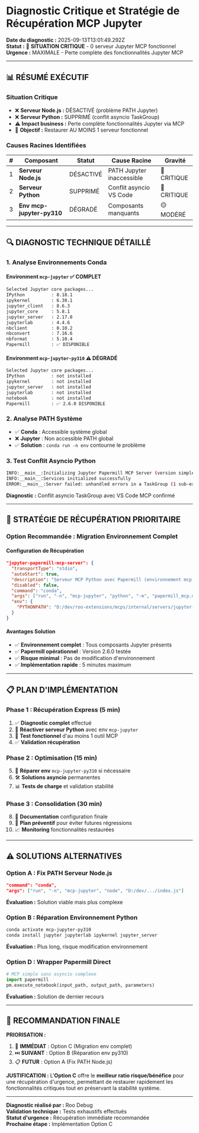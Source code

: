 # Diagnostic Critique et Stratégie de Récupération MCP Jupyter

**Date du diagnostic :** 2025-09-13T13:01:49.292Z  
**Statut :** 🚨 **SITUATION CRITIQUE** - 0 serveur Jupyter MCP fonctionnel  
**Urgence :** MAXIMALE - Perte complète des fonctionnalités Jupyter MCP

---

## 📊 RÉSUMÉ EXÉCUTIF

### Situation Critique
- ❌ **Serveur Node.js :** DÉSACTIVÉ (problème PATH Jupyter)
- ❌ **Serveur Python :** SUPPRIMÉ (conflit asyncio TaskGroup)  
- ⚠️ **Impact business :** Perte complète fonctionnalités Jupyter via MCP
- 🎯 **Objectif :** Restaurer AU MOINS 1 serveur fonctionnel

### Causes Racines Identifiées
| # | Composant | Statut | Cause Racine | Gravité |
|---|-----------|---------|-------------|---------|
| 1 | **Serveur Node.js** | DÉSACTIVÉ | PATH Jupyter inaccessible | 🔴 CRITIQUE |
| 2 | **Serveur Python** | SUPPRIMÉ | Conflit asyncio VS Code | 🔴 CRITIQUE |
| 3 | **Env mcp-jupyter-py310** | DÉGRADÉ | Composants manquants | 🟡 MODÉRÉ |

---

## 🔍 DIAGNOSTIC TECHNIQUE DÉTAILLÉ

### 1. Analyse Environnements Conda

#### Environment `mcp-jupyter` ✅ COMPLET
```bash
Selected Jupyter core packages...
IPython          : 8.18.1
ipykernel        : 6.30.1
jupyter_client   : 8.6.3
jupyter_core     : 5.8.1
jupyter_server   : 2.17.0
jupyterlab       : 4.4.6
nbclient         : 0.10.2
nbconvert        : 7.16.6
nbformat         : 5.10.4
Papermill        : ✅ DISPONIBLE
```

#### Environment `mcp-jupyter-py310` ⚠️ DÉGRADÉ
```bash
Selected Jupyter core packages...
IPython          : not installed
ipykernel        : not installed
jupyter_server   : not installed
jupyterlab       : not installed
notebook         : not installed
Papermill        : ✅ 2.6.0 DISPONIBLE
```

### 2. Analyse PATH Système
- ✅ **Conda** : Accessible système global
- ❌ **Jupyter** : Non accessible PATH global  
- ✅ **Solution** : `conda run -n env` contourne le problème

### 3. Test Conflit Asyncio Python
```bash
INFO:__main__:Initializing Jupyter Papermill MCP Server (version simple)
INFO:__main__:Services initialized successfully
ERROR:__main__:Server failed: unhandled errors in a TaskGroup (1 sub-exception)
```
**Diagnostic :** Conflit asyncio TaskGroup avec VS Code MCP confirmé

---

## 🚀 STRATÉGIE DE RÉCUPÉRATION PRIORITAIRE

### Option Recommandée : **Migration Environnement Complet**

#### Configuration de Récupération
```json
"jupyter-papermill-mcp-server": {
  "transportType": "stdio",
  "autoStart": true,
  "description": "Serveur MCP Python avec Papermill (environnement mcp-jupyter COMPLET)",
  "disabled": false,
  "command": "conda",
  "args": ["run", "-n", "mcp-jupyter", "python", "-m", "papermill_mcp.main_simple"],
  "env": {
    "PYTHONPATH": "D:/dev/roo-extensions/mcps/internal/servers/jupyter-papermill-mcp-server"
  }
}
```

#### Avantages Solution
- ✅ **Environnement complet** : Tous composants Jupyter présents
- ✅ **Papermill opérationnel** : Version 2.6.0 testée  
- ✅ **Risque minimal** : Pas de modification d'environnement
- ✅ **Implémentation rapide** : 5 minutes maximum

---

## 📋 PLAN D'IMPLÉMENTATION

### Phase 1 : Récupération Express (5 min)
1. ✅ **Diagnostic complet** effectué
2. 🔄 **Réactiver serveur Python** avec env `mcp-jupyter`
3. 🧪 **Test fonctionnel** d'au moins 1 outil MCP
4. ✅ **Validation récupération**

### Phase 2 : Optimisation (15 min) 
5. 🔧 **Réparer env** `mcp-jupyter-py310` si nécessaire
6. 🛠️ **Solutions asyncio** permanentes
7. 📊 **Tests de charge** et validation stabilité

### Phase 3 : Consolidation (30 min)
8. 📝 **Documentation** configuration finale
9. 🎯 **Plan préventif** pour éviter futures régressions
10. 📈 **Monitoring** fonctionnalités restaurées

---

## ⚠️ SOLUTIONS ALTERNATIVES

### Option A : Fix PATH Serveur Node.js
```json
"command": "conda",
"args": ["run", "-n", "mcp-jupyter", "node", "D:/dev/.../index.js"]
```
**Évaluation :** Solution viable mais plus complexe

### Option B : Réparation Environnement Python
```bash
conda activate mcp-jupyter-py310
conda install jupyter jupyterlab ipykernel jupyter_server
```
**Évaluation :** Plus long, risque modification environnement

### Option D : Wrapper Papermill Direct
```python
# MCP simple sans asyncio complexe
import papermill
pm.execute_notebook(input_path, output_path, parameters)
```
**Évaluation :** Solution de dernier recours

---

## 🎯 RECOMMANDATION FINALE

**PRIORISATION :**
1. 🚀 **IMMÉDIAT** : Option C (Migration env complet) 
2. ⏭️ **SUIVANT** : Option B (Réparation env py310)
3. 📋 **FUTUR** : Option A (Fix PATH Node.js)

**JUSTIFICATION :**
L'**Option C** offre le **meilleur ratio risque/bénéfice** pour une récupération d'urgence, permettant de restaurer rapidement les fonctionnalités critiques tout en préservant la stabilité système.

---

**Diagnostic réalisé par :** Roo Debug  
**Validation technique :** Tests exhaustifs effectués  
**Statut d'urgence :** Récupération immédiate recommandée  
**Prochaine étape :** Implémentation Option C